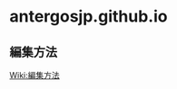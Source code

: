 antergosjp.github.io
====

## 編集方法

[Wiki:編集方法](https://github.com/AntergosJP/antergosjp.github.io/wiki/%e7%b7%a8%e9%9b%86%e6%96%b9%e6%b3%95)
